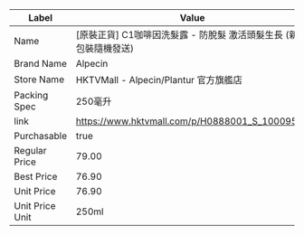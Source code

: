 | Label           | Value                                          |
| --------------- | ---------------------------------------------- |
| Name            | [原裝正貨] C1咖啡因洗髮露 - 防脫髮 激活頭髮生長 (新舊包裝隨機發送)        |
| Brand Name      | Alpecin                                        |
| Store Name      | HKTVMall - Alpecin/Plantur 官方旗艦店               |
| Packing Spec    | 250毫升                                          |
| link            | https://www.hktvmall.com/p/H0888001_S_10009531 |
| Purchasable     | true                                           |
| Regular Price   | 79.00                                          |
| Best Price      | 76.90                                          |
| Unit Price      | 76.90                                          |
| Unit Price Unit | 250ml                                          |
